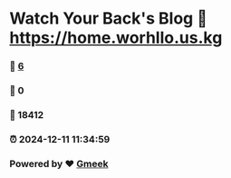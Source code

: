 # Watch Your Back's Blog :link: https://home.worhllo.us.kg 
### :page_facing_up: [6](https://home.worhllo.us.kg/tag.html) 
### :speech_balloon: 0 
### :hibiscus: 18412 
### :alarm_clock: 2024-12-11 11:34:59 
### Powered by :heart: [Gmeek](https://github.com/Meekdai/Gmeek)
